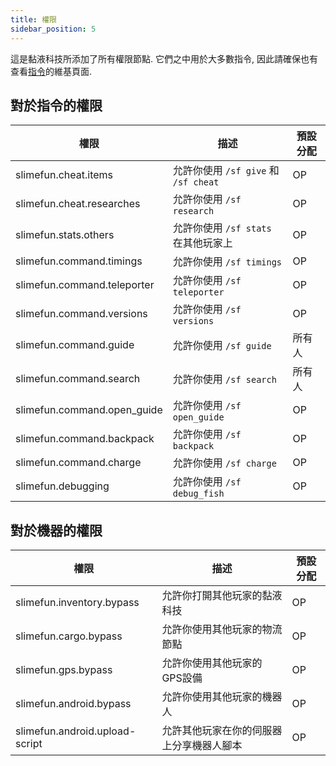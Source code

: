 ```yaml
---
title: 權限
sidebar_position: 5
---
```


這是黏液科技所添加了所有權限節點. 它們之中用於大多數指令, 因此請確保也有查看[指令](Commands.md)的維基頁面.

## 對於指令的權限

| 權限                          | 描述                             | 預設分配 |
| --------------------------- | ------------------------------ | ---- |
| slimefun.cheat.items        | 允許你使用 `/sf give` 和 `/sf cheat` | OP   |
| slimefun.cheat.researches   | 允許你使用 `/sf research`           | OP   |
| slimefun.stats.others       | 允許你使用 `/sf stats` 在其他玩家上       | OP   |
| slimefun.command.timings    | 允許你使用 `/sf timings`            | OP   |
| slimefun.command.teleporter | 允許你使用 `/sf teleporter`         | OP   |
| slimefun.command.versions   | 允許你使用 `/sf versions`           | OP   |
| slimefun.command.guide      | 允許你使用 `/sf guide`              | 所有人  |
| slimefun.command.search     | 允許你使用 `/sf search`             | 所有人  |
| slimefun.command.open_guide | 允許你使用 `/sf open_guide`         | OP   |
| slimefun.command.backpack   | 允許你使用 `/sf backpack`           | OP   |
| slimefun.command.charge     | 允許你使用 `/sf charge`             | OP   |
| slimefun.debugging          | 允許你使用 `/sf debug_fish`         | OP   |

## 對於機器的權限

| 權限                             | 描述                   | 預設分配 |
| ------------------------------ | -------------------- | ---- |
| slimefun.inventory.bypass      | 允許你打開其他玩家的黏液科技       | OP   |
| slimefun.cargo.bypass          | 允許你使用其他玩家的物流節點       | OP   |
| slimefun.gps.bypass            | 允許你使用其他玩家的GPS設備      | OP   |
| slimefun.android.bypass        | 允許你使用其他玩家的機器人        | OP   |
| slimefun.android.upload-script | 允許其他玩家在你的伺服器上分享機器人腳本 | OP   |
